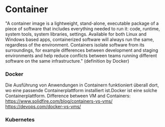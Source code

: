 # Container 
"A container image is a lightweight, stand-alone, executable package of a piece of software that includes everything needed to run it: code, runtime, system tools, system libraries, settings. Available for both Linux and Windows based apps, containerized software will always run the same, regardless of the environment. Containers isolate software from its surroundings, for example differences between development and staging environments and help reduce conflicts between teams running different software on the same infrastructure." (definition by Docker) 

### Docker
Die Ausführung von Anwendungen in Containern funktioniert überall dort, wo eine passende Containerplattform installiert ist.Docker ist eine solche Containerplattform.
Difference between VM and Containers: 
https://www.solidfire.com/blog/containers-vs-vms/  
https://devops.com/docker-vs-vms/

### Kubernetes



